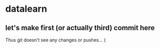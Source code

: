 # datalearn
## let's make first (or actually third) commit here

Thus git doesn't see any changes or pushes... (
